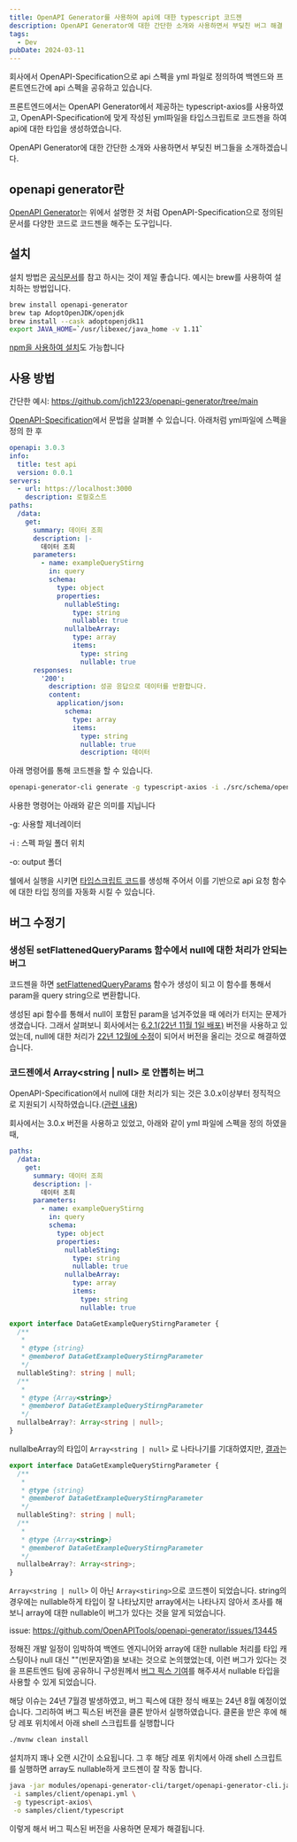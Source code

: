 ```yaml
---
title: OpenAPI Generator를 사용하여 api에 대한 typescript 코드젠
description: OpenAPI Generator에 대한 간단한 소개와 사용하면서 부딪친 버그 해결
tags:
  - Dev
pubDate: 2024-03-11
---
```


회사에서 OpenAPI-Specification으로 api 스펙을 yml 파일로 정의하여 백엔드와 프론트엔드간에 api 스펙을 공유하고 있습니다.

프론트엔드에서는 OpenAPI Generator에서 제공하는 typescript-axios를 사용하였고, OpenAPI-Specification에 맞게 작성된 yml파일을 타입스크립트로 코드젠을 하여 api에 대한 타입을 생성하였습니다.

OpenAPI Generator에 대한 간단한 소개와 사용하면서 부딪친 버그들을 소개하겠습니다.

## openapi generator란

[OpenAPI Generator](https://github.com/OpenAPITools/openapi-generator?tab=readme-ov-file)는 위에서 설명한 것 처럼 OpenAPI-Specification으로 정의된 문서를 다양한 코드로 코드젠을 해주는 도구입니다.

## 설치

설치 방법은 [공식문서](https://github.com/OpenAPITools/openapi-generator)를 참고 하시는 것이 제일 좋습니다. 예시는 brew를 사용하여 설치하는 방법입니다.

```bash
brew install openapi-generator
brew tap AdoptOpenJDK/openjdk
brew install --cask adoptopenjdk11
export JAVA_HOME=`/usr/libexec/java_home -v 1.11`
```

[npm을 사용하여 설치](https://openapi-generator.tech/docs/installation/#npm)도 가능합니다

## 사용 방법

간단한 예시: https://github.com/jch1223/openapi-generator/tree/main

[OpenAPI-Specification](https://github.com/OAI/OpenAPI-Specification?tab=readme-ov-file)에서 문법을 살펴볼 수 있습니다. 아래처럼 yml파일에 스펙을 정의 한 후

```yaml
openapi: 3.0.3
info:
  title: test api
  version: 0.0.1
servers:
  - url: https://localhost:3000
    description: 로컬호스트
paths:
  /data:
    get:
      summary: 데이터 조희
      description: |-
        데이터 조희
      parameters:
        - name: exampleQueryStirng
          in: query
          schema:
            type: object
            properties:
              nullableSting:
                type: string
                nullable: true
              nullalbeArray:
                type: array
                items:
                  type: string
                  nullable: true
      responses:
        '200':
          description: 성공 응답으로 데이터를 반환합니다.
          content:
            application/json:
              schema:
                type: array
                items:
                  type: string
                  nullable: true
                  description: 데이터
```

아래 명령어를 통해 코드젠을 할 수 있습니다.

```bash
openapi-generator-cli generate -g typescript-axios -i ./src/schema/openapi.yml -o ./src/api
```

사용한 명령어는 아래와 같은 의미를 지닙니다

-g: 사용할 제너레이터

-i : 스펙 파일 폴더 위치

-o: output 폴더

쉘에서 실행을 시키면 [타입스크립트 코드](https://github.com/jch1223/openapi-generator/tree/main/src/api)를 생성해 주어서 이를 기반으로 api 요청 함수에 대한 타입 정의를 자동화 시킬 수 있습니다.

## 버그 수정기

### 생성된 setFlattenedQueryParams 함수에서 null에 대한 처리가 안되는 버그

코드젠을 하면 [setFlattenedQueryParams](https://github.com/jch1223/openapi-generator/blob/main/src/api/common.ts#L87-L107) 함수가 생성이 되고 이 함수를 통해서 param을 query string으로 변환합니다.

생성된 api 함수를 통해서 null이 포함된 param을 넘겨주었을 때 에러가 터지는 문제가 생겼습니다. 그래서 살펴보니 회사에서는 [6.2.1(22년 11월 1일 배포)](https://mvnrepository.com/artifact/org.openapitools/openapi-generator/6.2.1) 버전을 사용하고 있었는데, null에 대한 처리가 [22년 12월에 수정](https://github.com/OpenAPITools/openapi-generator/pull/14018)이 되어서 버전을 올리는 것으로 해결하였습니다.

### 코드젠에서 Array<string | null> 로 안뽑히는 버그

OpenAPI-Specification에서 null에 대한 처리가 되는 것은 3.0.x이상부터 정직적으로 지원되기 시작하였습니다.([관련 내용](https://stackoverflow.com/questions/48111459/how-to-define-a-property-that-can-be-string-or-null-in-openapi-swagger))

회사에서는 3.0.x 버전을 사용하고 있었고, 아래와 같이 yml 파일에 스펙을 정의 하였을 때,

```yaml
paths:
  /data:
    get:
      summary: 데이터 조희
      description: |-
        데이터 조희
      parameters:
        - name: exampleQueryStirng
          in: query
          schema:
            type: object
            properties:
              nullableSting:
                type: string
                nullable: true
              nullalbeArray:
                type: array
                items:
                  type: string
                  nullable: true
```

```typescript
export interface DataGetExampleQueryStirngParameter {
  /**
   *
   * @type {string}
   * @memberof DataGetExampleQueryStirngParameter
   */
  nullableSting?: string | null;
  /**
   *
   * @type {Array<string>}
   * @memberof DataGetExampleQueryStirngParameter
   */
  nullalbeArray?: Array<string | null>;
}
```

nullalbeArray의 타입이 `Array<string | null>` 로 나타나기를 기대하였지만, [결과](https://github.com/jch1223/openapi-generator/blob/8f9c3ce94a089093a2f6e7c226063f51623ea921/src/api/api.ts#L31-L44)는

```typescript
export interface DataGetExampleQueryStirngParameter {
  /**
   *
   * @type {string}
   * @memberof DataGetExampleQueryStirngParameter
   */
  nullableSting?: string | null;
  /**
   *
   * @type {Array<string>}
   * @memberof DataGetExampleQueryStirngParameter
   */
  nullalbeArray?: Array<string>;
}
```

`Array<string | null>` 이 아닌 `Array<stiring>`으로 코드젠이 되었습니다. string의 경우에는 nullable하게 타입이 잘 나타났지만 array에서는 나타나지 않아서 조사를 해보니 array에 대한 nullable이 버그가 있다는 것을 알게 되었습니다.

issue: https://github.com/OpenAPITools/openapi-generator/issues/13445

정해진 개발 일정이 임박하여 백엔드 엔지니어와 array에 대한 nullable 처리를 타입 캐스팅이나 null 대신 ""(빈문자열)을 보내는 것으로 논의했었는데, 이런 버그가 있다는 것을 프론트엔드 팀에 공유하니 구성원께서 [버그 픽스 기여](https://github.com/OpenAPITools/openapi-generator/pull/19157)를 해주셔서 nullable 타입을 사용할 수 있게 되었습니다.

해당 이슈는 24년 7월경 발생하였고, 버그 픽스에 대한 정식 배포는 24년 8월 예정이었습니다. 그리하여 버그 픽스된 버전을 클론 받아서 실행하였습니다. 클론을 받은 후에 해당 레포 위치에서 아래 shell 스크립트를 실행합니다

```bash
./mvnw clean install
```

설치까지 꽤나 오랜 시간이 소요됩니다. 그 후 해당 레포 위치에서 아래 shell 스크립트를 실행하면 array도 nullable하게 코드젠이 잘 작동 합니다.

```bash
java -jar modules/openapi-generator-cli/target/openapi-generator-cli.jar generate \
 -i samples/client/openapi.yml \
 -g typescript-axios\
 -o samples/client/typescript
```

이렇게 해서 버그 픽스된 버전을 사용하면 문제가 해결됩니다.
